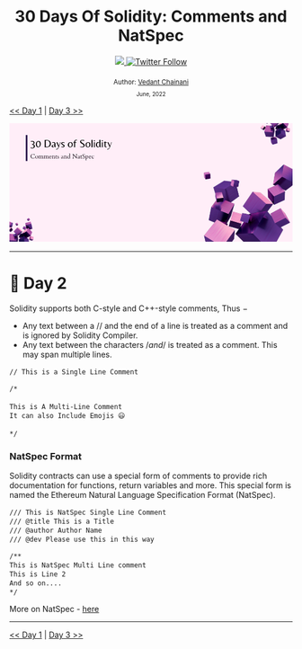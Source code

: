 <div align="center">
  <h1> 30 Days Of Solidity: Comments and NatSpec</h1>
  <a class="header-badge" target="_blank" href="https://dev.to/envoy_">
  <img src="https://img.shields.io/badge/dev.to-0A0A0A?style=for-the-badge&logo=devdotto&logoColor=white">
  </a>
  <a class="header-badge" target="_blank" href="https://twitter.com/Envoy_1084">
  <img alt="Twitter Follow" src="https://img.shields.io/twitter/follow/Envoy_1084?style=social">
  </a>

<sub>Author:
<a href="https://dev.to/envoy_" target="_blank">Vedant Chainani</a><br>
<small> June, 2022</small>
</sub>

</div>

[<< Day 1](./../Day%2001%20-%20Licenses%20and%20Pragma/readme.md) | [Day 3 >>](./../Day%2003%20-%20Initializing%20Basic%20Contract/readme.md)

![Day X](./cover.png)

---

# 📔 Day 2

Solidity supports both C-style and C++-style comments, Thus −

- Any text between a // and the end of a line is treated as a comment and is ignored by Solidity Compiler.
- Any text between the characters /_and_/ is treated as a comment. This may span multiple lines.

```solidity
// This is a Single Line Comment

```

```solidity
/*

This is A Multi-Line Comment
It can also Include Emojis 😃

*/

```

### NatSpec Format

Solidity contracts can use a special form of comments to provide rich documentation for functions, return variables and more. This special form is named the Ethereum Natural Language Specification Format (NatSpec).

```solidity
/// This is NatSpec Single Line Comment
/// @title This is a Title
/// @author Author Name
/// @dev Please use this in this way
```

```solidity
/**
This is NatSpec Multi Line comment
This is Line 2
And so on....
*/
```

More on NatSpec - [here](https://docs.soliditylang.org/en/latest/natspec-format.html#)

---

[<< Day 1](./../Day%2001%20-%20Licenses%20and%20Pragma/readme.md) | [Day 3 >>](./../Day%2003%20-%20Initializing%20Basic%20Contract/readme.md)
